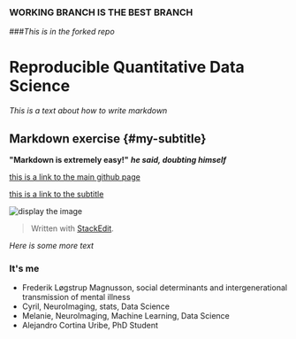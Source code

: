 ### WORKING BRANCH IS THE BEST BRANCH
 
###_This is in the forked repo_

# Reproducible Quantitative Data Science
_This is a text about how to write markdown_

## Markdown exercise {#my-subtitle}
**"Markdown is extremely easy!"**
**_he said, doubting himself_**

[this is a link to the main github page](https://github.com/melanieganz/ReproducibleQuantitativeDataAnalysis-2025)

[this is a link to the subtitle](#my-subtitle)

![display the image](https://raw.githubusercontent.com/melanieganz/ReproducibleQuantitativeDataAnalysis-2025/main/markdown/Markdown-mark.png)

> Written with [StackEdit](https://stackedit.io/).

_Here is some more text_

### It's me
* Frederik Løgstrup Magnusson, social determinants and intergenerational transmission of mental illness
* Cyril, NeuroImaging, stats, Data Science
* Melanie, NeuroImaging, Machine Learning, Data Science
* Alejandro Cortina Uribe, PhD Student
